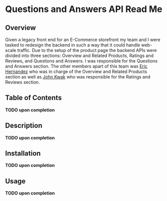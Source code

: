 # Questions and Answers API Read Me

## Overview

Given a legacy front end for an E-Commerce storefront my team and I were tasked to redesign the backend in such a way that it could handle web-scale traffic. Due to the setup of the product page the backend APIs were divided into three sections: Overview and Related Products, Ratings and Reviews, and Questions and Answers. I was responsible for the Questions and Answers section. The other members apart of this team was [Eric Hernandez](https://github.com/EricMHernandez) who was in charge of the Overview and Related Products section as well as [John Kwak](https://github.com/johnkwak08) who was responsible for the Ratings and Reviews section.

## Table of Contents
**TODO upon completion**

## Description
**TODO upon completion**

## Installation
**TODO upon completion**

## Usage
**TODO upon completion**
